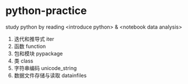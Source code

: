 # python-practice

study python by reading &lt;introduce python> & \<notebook data analysis\>

1. 迭代和推导式 iter
2. 函数 function
3. 包和模块 pypackage
4. 类 class
5. 字符串编码 unicode_string
6. 数据文件存储与读取 datainfiles

